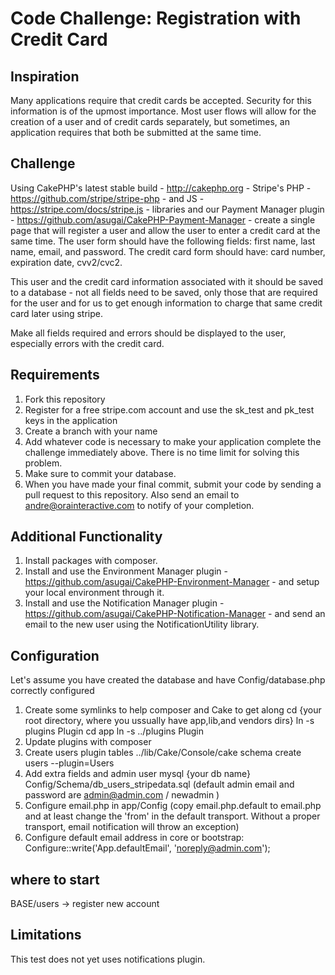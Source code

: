 Code Challenge: Registration with Credit Card
==================
## Inspiration
Many applications require that credit cards be accepted. Security for this information is of the upmost importance. Most user flows will allow for the creation of a user and of credit cards separately, but sometimes, an application requires that both be submitted at the same time.

## Challenge
Using CakePHP's latest stable build - http://cakephp.org - Stripe's PHP - https://github.com/stripe/stripe-php - and JS - https://stripe.com/docs/stripe.js - libraries and our Payment Manager plugin - https://github.com/asugai/CakePHP-Payment-Manager - create a single page that will register a user and allow the user to enter a credit card at the same time. The user form should have the following fields: first name, last name, email, and password. The credit card form should have: card number, expiration date, cvv2/cvc2.

This user and the credit card information associated with it should be saved to a database - not all fields need to be saved, only those that are required for the user and for us to get enough information to charge that same credit card later using stripe.

Make all fields required and errors should be displayed to the user, especially errors with the credit card.

## Requirements
1. Fork this repository
2. Register for a free stripe.com account and use the sk\_test and pk\_test keys in the application
3. Create a branch with your name
4. Add whatever code is necessary to make your application complete the challenge immediately above. There is no time limit for solving this problem.
5. Make sure to commit your database.
6. When you have made your final commit, submit your code by sending a pull request to this repository.  Also send an email to andre@orainteractive.com to notify of your completion.

## Additional Functionality
1. Install packages with composer.
2. Install and use the Environment Manager plugin - https://github.com/asugai/CakePHP-Environment-Manager - and setup your local environment through it.
3. Install and use the Notification Manager plugin - https://github.com/asugai/CakePHP-Notification-Manager - and send an email to the new user using the NotificationUtility library.

## Configuration
Let's assume you have created the database and have Config/database.php correctly configured
1. Create some symlinks to help composer and Cake to get along
	cd {your root directory, where you ussually have app,lib,and vendors dirs}
	ln -s plugins Plugin
	cd app
	ln -s ../plugins Plugin
2. Update plugins with composer
3. Create users plugin tables
	../lib/Cake/Console/cake schema create users --plugin=Users
4. Add extra fields and admin user
	mysql {your db name} Config/Schema/db_users_stripedata.sql (default admin email and password are admin@admin.com / newadmin )
5. Configure email.php in app/Config (copy email.php.default to email.php and at least change the 'from' in the default transport. Without a proper transport, email notification will throw an exception)
6. Configure default email address in core or bootstrap: Configure::write('App.defaultEmail', 'noreply@admin.com');

## where to start
BASE/users -> register new account

## Limitations
This test does not yet uses notifications plugin.


